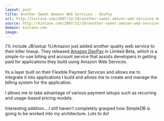```yaml
---
layout: post
title: Another Sweet Amazon Web Services - DevPay
url: http://kinlane.com/2007/12/20/another-sweet-amazon-web-services-devpay/
source: http://kinlane.com/2007/12/20/another-sweet-amazon-web-services-devpay/
domain: kinlane.com
image: 
---
```

{% include JB/setup %}Amazon just added another quality web service to their killer lineup.  They released <a href="http://www.amazon.com/b/ref=sc_fe_c_1_3435361_1?ie=UTF8&amp;node=342429011&amp;no=3435361&amp;me=A36L942TSJ2AJA">Amazon DevPay</a> in Limited Beta, which is a simple-to-use billing and account service that assists developers in getting paid for applications they build using Amazon Web Services.<br /><br />Its a layer built on their Flexible Payment Services and allows me to integrate it into applications I build and allows me to create and manage the billing system for the application.<br /><br />I allows me to take advantage of various payment setups such as recurring and usage-based pricing models.<br /><br />Interesting addition....I still haven't completely grasped how SimpleDB is going to be worked into my architecture.  Lots to do!